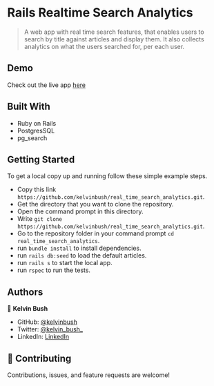 # Rails Realtime Search Analytics

> A web app with real time search features, that enables users to search by title against articles and display them.
> It also collects analytics on what the users searched for, per each user.

## Demo

Check out the live app [here](https://floating-hamlet-20335-3f091da84f94.herokuapp.com/)

## Built With

- Ruby on Rails
- PostgresSQL
- pg_search

## Getting Started

To get a local copy up and running follow these simple example steps.

- Copy this link `https://github.com/kelvinbush/real_time_search_analytics.git`.
- Get the directory that you want to clone the repository.
- Open the command prompt in this directory.
- Write `git clone https://github.com/kelvinbush/real_time_search_analytics.git`.
- Go to the repository folder in your command prompt `cd real_time_search_analytics`.
- run `bundle install` to install dependencies.
- run `rails db:seed` to load the default articles.
- run `rails s` to start the local app.
- run `rspec` to run the tests.

## Authors

👤 **Kelvin Bush**

- GitHub: [@kelvinbush](https://github.com/kelvinbush)
- Twitter: [@kelvin_bush_](https://twitter.com/kelvin_bush_)
- LinkedIn: [LinkedIn](https://www.linkedin.com/in/kelvinbushwachiye/)

## 🤝 Contributing

Contributions, issues, and feature requests are welcome!
